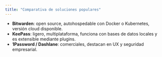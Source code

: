 ```yaml
---
title: "Comparativa de soluciones populares"
---
```

- **Bitwarden**: open source, autohospedable con Docker o Kubernetes, versión cloud disponible.
- **KeePass**: ligero, multiplataforma, funciona con bases de datos locales y es extensible mediante plugins.
- **1Password / Dashlane**: comerciales, destacan en UX y seguridad empresarial.